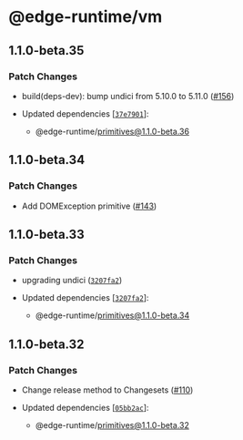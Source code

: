 # @edge-runtime/vm

## 1.1.0-beta.35

### Patch Changes

- build(deps-dev): bump undici from 5.10.0 to 5.11.0 ([#156](https://github.com/vercel/edge-runtime/pull/156))

- Updated dependencies [[`37e7901`](https://github.com/vercel/edge-runtime/commit/37e790188ae27375bdd3a1d2795babd2432038a0)]:
  - @edge-runtime/primitives@1.1.0-beta.36

## 1.1.0-beta.34

### Patch Changes

- Add DOMException primitive ([#143](https://github.com/vercel/edge-runtime/pull/143))

## 1.1.0-beta.33

### Patch Changes

- upgrading undici ([`3207fa2`](https://github.com/vercel/edge-runtime/commit/3207fa224783fecc70ac63aef4cd49a8404ecbc0))

- Updated dependencies [[`3207fa2`](https://github.com/vercel/edge-runtime/commit/3207fa224783fecc70ac63aef4cd49a8404ecbc0)]:
  - @edge-runtime/primitives@1.1.0-beta.34

## 1.1.0-beta.32

### Patch Changes

- Change release method to Changesets ([#110](https://github.com/vercel/edge-runtime/pull/110))

- Updated dependencies [[`05bb2ac`](https://github.com/vercel/edge-runtime/commit/05bb2ac30aef9849e0adf7337569459f52edd36b)]:
  - @edge-runtime/primitives@1.1.0-beta.32
